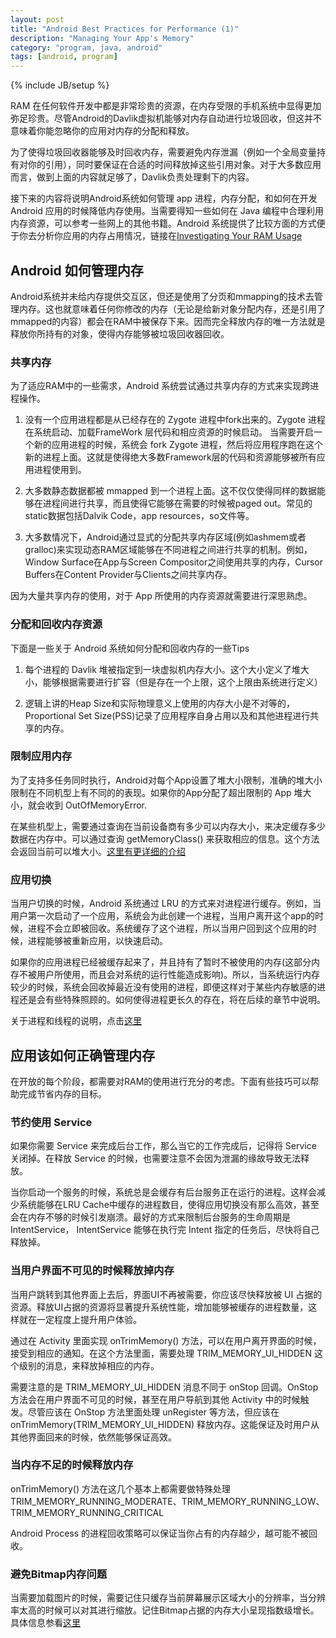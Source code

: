 ```yaml
---
layout: post
title: "Android Best Practices for Performance (1)"
description: "Managing Your App's Memory"
category: "program, java, android"
tags: [android, program]
---
```

{% include JB/setup %}

RAM 在任何软件开发中都是非常珍贵的资源，在内存受限的手机系统中显得更加弥足珍贵。尽管Android的Davlik虚拟机能够对内存自动进行垃圾回收，但这并不意味着你能忽略你的应用对内存的分配和释放。

为了使得垃圾回收器能够及时回收内存，需要避免内存泄漏（例如一个全局变量持有对你的引用），同时要保证在合适的时间释放掉这些引用对象。对于大多数应用而言，做到上面的内容就足够了，Davlik负责处理剩下的内容。

接下来的内容将说明Android系统如何管理 app 进程，内存分配，和如何在开发 Android 应用的时候降低内存使用。当需要得知一些如何在 Java 编程中合理利用内存资源，可以参考一些网上的其他书籍。Android 系统提供了比较方面的方式便于你去分析你应用的内存占用情况，链接在[Investigating Your RAM Usage](http://developer.android.com/intl/zh-tw/tools/debugging/debugging-memory.html)

## Android 如何管理内存

Android系统并未给内存提供交互区，但还是使用了分页和mmapping的技术去管理内存。这也就意味着任何你修改的内存（无论是给新对象分配内存，还是引用了mmapped的内容）都会在RAM中被保存下来。因而完全释放内存的唯一方法就是释放你所持有的对象，使得内存能够被垃圾回收器回收。

### 共享内存

为了适应RAM中的一些需求，Android 系统尝试通过共享内存的方式来实现跨进程操作。

1. 没有一个应用进程都是从已经存在的 Zygote 进程中fork出来的。Zygote 进程在系统启动、加载FrameWork 层代码和相应资源的时候启动。 当需要开启一个新的应用进程的时候，系统会 fork Zygote 进程，然后将应用程序跑在这个新的进程上面。这就是使得绝大多数Framework层的代码和资源能够被所有应用进程使用到。

2. 大多数静态数据都被 mmapped 到一个进程上面。这不仅仅使得同样的数据能够在进程间进行共享，而且使得它能够在需要的时候被paged out。常见的static数据包括Dalvik Code，app resources，so文件等。

3. 大多数情况下，Android通过显式的分配共享内存区域(例如ashmem或者gralloc)来实现动态RAM区域能够在不同进程之间进行共享的机制。例如，Window Surface在App与Screen Compositor之间使用共享的内存，Cursor Buffers在Content Provider与Clients之间共享内存。

因为大量共享内存的使用，对于 App 所使用的内存资源就需要进行深思熟虑。

### 分配和回收内存资源

下面是一些关于 Android 系统如何分配和回收内存的一些Tips

1. 每个进程的 Davlik 堆被指定到一块虚拟机内存大小。这个大小定义了堆大小，能够根据需要进行扩容（但是存在一个上限，这个上限由系统进行定义）

2. 逻辑上讲的Heap Size和实际物理意义上使用的内存大小是不对等的，Proportional Set Size(PSS)记录了应用程序自身占用以及和其他进程进行共享的内存。

### 限制应用内存

为了支持多任务同时执行，Android对每个App设置了堆大小限制，准确的堆大小限制在不同机型上有不同的的表现。如果你的App分配了超出限制的 App 堆大小，就会收到 OutOfMemoryError.

在某些机型上，需要通过查询在当前设备商有多少可以内存大小，来决定缓存多少数据在内存中。可以通过查询 getMemoryClass() 来获取相应的信息。这个方法会返回当前可以堆大小。[这里有更详细的介绍](http://developer.android.com/intl/zh-tw/training/articles/memory.html#CheckHowMuchMemory)

### 应用切换

当用户切换的时候，Android 系统通过 LRU 的方式来对进程进行缓存。例如，当用户第一次启动了一个应用，系统会为此创建一个进程，当用户离开这个app的时候，进程不会立即被回收。系统缓存了这个进程，所以当用户回到这个应用的时候，进程能够被重新应用，以快速启动。

如果你的应用进程已经被缓存起来了，并且持有了暂时不被使用的内存(这部分内存不被用户所使用，而且会对系统的运行性能造成影响)。所以，当系统运行内存较少的时候，系统会回收掉最近没有使用的进程，即便这样对于某些内存敏感的进程还是会有些特殊照顾的。如何使得进程更长久的存在，将在后续的章节中说明。

关于进程和线程的说明，点击[这里](http://developer.android.com/intl/zh-cn/guide/components/processes-and-threads.html)

## 应用该如何正确管理内存

在开放的每个阶段，都需要对RAM的使用进行充分的考虑。下面有些技巧可以帮助完成节省内存的目标。

### 节约使用 Service

如果你需要 Service 来完成后台工作，那么当它的工作完成后，记得将 Service 关闭掉。在释放 Service 的时候，也需要注意不会因为泄漏的缘故导致无法释放。

当你启动一个服务的时候，系统总是会缓存有后台服务正在运行的进程。这样会减少系统能够在LRU Cache中缓存的进程数目，使得应用切换没有那么高效，甚至会在内存不够的时候引发崩溃。最好的方式来限制后台服务的生命周期是 IntentService， IntentService 能够在执行完 Intent 指定的任务后，尽快将自己释放掉。

### 当用户界面不可见的时候释放掉内存

当用户跳转到其他界面上去后，界面UI不再被需要，你应该尽快释放被 UI 占据的资源。释放UI占据的资源将显著提升系统性能，增加能够被缓存的进程数量，这样就在一定程度上提升用户体验。

通过在 Activity 里面实现 onTrimMemory() 方法，可以在用户离开界面的时候，接受到相应的通知。在这个方法里面，需要处理 TRIM_MEMORY_UI_HIDDEN 这个级别的消息，来释放掉相应的内存。

需要注意的是 TRIM_MEMORY_UI_HIDDEN 消息不同于 onStop 回调。OnStop 方法会在用户界面不可见的时候，甚至在用户导航到其他 Activity 中的时候触发。尽管应该在 OnStop 方法里面处理 unRegister 等方法，但应该在 onTrimMemory(TRIM_MEMORY_UI_HIDDEN) 释放内存。这能保证及时用户从其他界面回来的时候，依然能够保证高效。

### 当内存不足的时候释放内存

onTrimMemory() 方法在这几个基本上都需要做特殊处理
TRIM_MEMORY_RUNNING_MODERATE、TRIM_MEMORY_RUNNING_LOW、TRIM_MEMORY_RUNNING_CRITICAL

Android Process 的进程回收策略可以保证当你占有的内存越少，越可能不被回收。

### 避免Bitmap内存问题

当需要加载图片的时候，需要记住只缓存当前屏幕展示区域大小的分辨率，当分辨率太高的时候可以对其进行缩放。记住Bitmap占据的内存大小呈现指数级增长。具体信息参看[这里](http://developer.android.com/intl/zh-tw/training/displaying-bitmaps/manage-memory.html)
